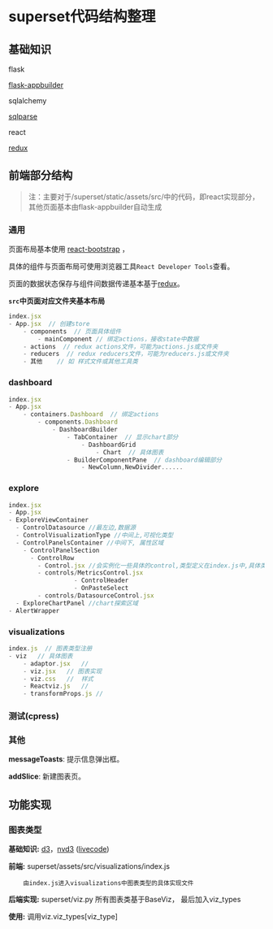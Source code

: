 # superset代码结构整理



## 基础知识

flask

[flask-appbuilder](https://flask-appbuilder.readthedocs.io/en/latest/quickhowto.html)

sqlalchemy

[sqlparse](https://sqlparse.readthedocs.io/en/latest/)

react

[redux](http://cn.redux.js.org/)



## 前端部分结构

> 注：主要对于/superset/static/assets/src/中的代码，即react实现部分，其他页面基本由flask-appbuilder自动生成

### 通用

页面布局基本使用	[react-bootstrap](https://react-bootstrap.github.io/components/alerts/) ，

具体的组件与页面布局可使用浏览器工具`React Developer Tools`查看。

页面的数据状态保存与组件间数据传递基本基于[redux](http://cn.redux.js.org/)。

**`src`中页面对应文件夹基本布局**

```js
index.jsx
- App.jsx  // 创建store
	- components  // 页面具体组件
		- mainComponent	// 绑定actions，接收state中数据
	- actions  // redux actions文件，可能为actions.js或文件夹
	- reducers	// redux reducers文件，可能为reducers.js或文件夹
	- 其他	// 如 样式文件或其他工具类
```

### dashboard

```js
index.jsx
- App.jsx
	- containers.Dashboard  // 绑定actions
  		- components.Dashboard
    		- DashboardBuilder
				- TabContainer  // 显示chart部分
					- DashboardGrid
						- Chart  // 具体图表
				- BuilderComponentPane  // dashboard编辑部分
					- NewColumn,NewDivider......
```

### explore

```js
index.jsx
- App.jsx
- ExploreViewContainer
  - ControlDatasource //最左边,数据源
  - ControlVisualizationType //中间上,可视化类型
  - ControlPanelsContainer //中间下, 属性区域
    - ControlPanelSection
      - ControlRow
        - Control.jsx //会实例化一些具体的control,类型定义在index.js中,具体类在controls子目录中
        - controls/MetricsControl.jsx
                  - ControlHeader
                  - OnPasteSelect
        - controls/DatasourceControl.jsx
  - ExploreChartPanel //chart探索区域
- AlertWrapper
```

### visualizations

```js
index.js  // 图表类型注册
- viz	// 具体图表
	- adaptor.jsx	//
	- viz.jsx	// 图表实现
	- viz.css	//  样式
	- Reactviz.js	//
	- transformProps.js	//

```

### 测试(cpress)



### 其他

**messageToasts**:	提示信息弹出框。

**addSlice**:  新建图表页。





## 功能实现

### 图表类型

**基础知识:**	[d3](https://github.com/d3/d3)，[nvd3](https://github.com/novus/nvd3) ([livecode](http://nvd3.org/livecode/index.html))

**前端:**	superset/assets/src/visualizations/index.js

```
	由index.js进入visualizations中图表类型的具体实现文件
```

**后端实现:**	superset/viz.py  所有图表类基于BaseViz， 最后加入viz_types

**使用:**	调用viz.viz_types[viz_type]


